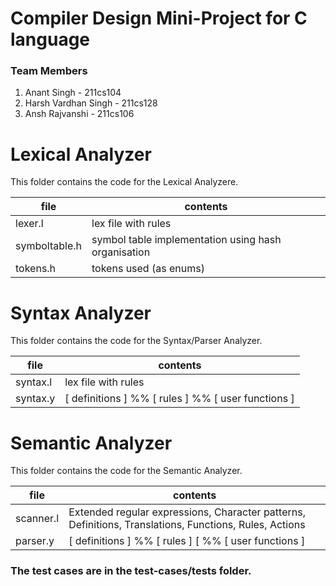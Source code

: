 Compiler Design Mini-Project for C language
============================================

### Team Members
 1. Anant Singh - 211cs104
 2. Harsh Vardhan Singh - 211cs128
 3. Ansh Rajvanshi - 211cs106

# Lexical Analyzer

This folder contains the code for the Lexical Analyzere.

|file|contents|
|----|--------|
|lexer.l|lex file with rules|
|symboltable.h|symbol table implementation using hash organisation|
|tokens.h| tokens used (as enums)|

# Syntax Analyzer

This folder contains the code for the Syntax/Parser Analyzer.

|file|contents|
|----|--------|
|syntax.l| lex file with rules|
|syntax.y|[ definitions ] %% [ rules ] %% [ user functions ]|

# Semantic Analyzer

This folder contains the code for the Semantic Analyzer.

|file|contents|
|----|--------|
|scanner.l|Extended regular expressions, Character patterns, Definitions, Translations, Functions, Rules, Actions|
|parser.y|[ definitions ] %% [ rules ] [ %% [ user functions ]|

### The test cases are in the test-cases/tests folder.
